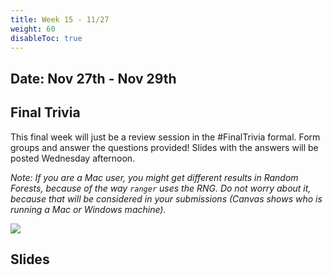 ```yaml
---
title: Week 15 - 11/27
weight: 60
disableToc: true
---
```


## Date: Nov 27th - Nov 29th

## Final Trivia

This final week will just be a review session in the #FinalTrivia formal. Form groups and answer the questions provided! Slides with the answers will be posted Wednesday afternoon.

*Note: If you are a Mac user, you might get different results in Random Forests, because of the way `ranger` uses the RNG. Do not worry about it, because that will be considered in your submissions (Canvas shows who is running a Mac or Windows machine).*


![](https://media.giphy.com/media/2u9rIEBoKMCpU6gNHY/giphy.gif)


## Slides


